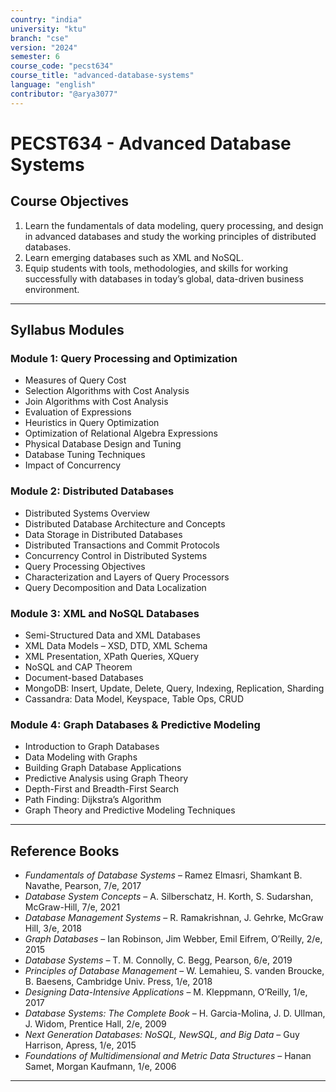 ```yaml
---
country: "india"
university: "ktu"
branch: "cse"
version: "2024"
semester: 6
course_code: "pecst634"
course_title: "advanced-database-systems"
language: "english"
contributor: "@arya3077"
---
```


# PECST634 - Advanced Database Systems

## Course Objectives

1. Learn the fundamentals of data modeling, query processing, and design in advanced databases and study the working principles of distributed databases.  
2. Learn emerging databases such as XML and NoSQL.  
3. Equip students with tools, methodologies, and skills for working successfully with databases in today’s global, data-driven business environment.

---

## Syllabus Modules

### Module 1: Query Processing and Optimization

- Measures of Query Cost  
- Selection Algorithms with Cost Analysis  
- Join Algorithms with Cost Analysis  
- Evaluation of Expressions  
- Heuristics in Query Optimization  
- Optimization of Relational Algebra Expressions  
- Physical Database Design and Tuning  
- Database Tuning Techniques  
- Impact of Concurrency

### Module 2: Distributed Databases

- Distributed Systems Overview  
- Distributed Database Architecture and Concepts  
- Data Storage in Distributed Databases  
- Distributed Transactions and Commit Protocols  
- Concurrency Control in Distributed Systems  
- Query Processing Objectives  
- Characterization and Layers of Query Processors  
- Query Decomposition and Data Localization

### Module 3: XML and NoSQL Databases

- Semi-Structured Data and XML Databases  
- XML Data Models – XSD, DTD, XML Schema  
- XML Presentation, XPath Queries, XQuery  
- NoSQL and CAP Theorem  
- Document-based Databases  
- MongoDB: Insert, Update, Delete, Query, Indexing, Replication, Sharding  
- Cassandra: Data Model, Keyspace, Table Ops, CRUD

### Module 4: Graph Databases & Predictive Modeling

- Introduction to Graph Databases  
- Data Modeling with Graphs  
- Building Graph Database Applications  
- Predictive Analysis using Graph Theory  
- Depth-First and Breadth-First Search  
- Path Finding: Dijkstra’s Algorithm  
- Graph Theory and Predictive Modeling Techniques

---

## Reference Books

- *Fundamentals of Database Systems* – Ramez Elmasri, Shamkant B. Navathe, Pearson, 7/e, 2017  
- *Database System Concepts* – A. Silberschatz, H. Korth, S. Sudarshan, McGraw-Hill, 7/e, 2021  
- *Database Management Systems* – R. Ramakrishnan, J. Gehrke, McGraw Hill, 3/e, 2018  
- *Graph Databases* – Ian Robinson, Jim Webber, Emil Eifrem, O’Reilly, 2/e, 2015  
- *Database Systems* – T. M. Connolly, C. Begg, Pearson, 6/e, 2019
- *Principles of Database Management* – W. Lemahieu, S. vanden Broucke, B. Baesens, Cambridge Univ. Press, 1/e, 2018  
- *Designing Data-Intensive Applications* – M. Kleppmann, O’Reilly, 1/e, 2017  
- *Database Systems: The Complete Book* – H. Garcia-Molina, J. D. Ullman, J. Widom, Prentice Hall, 2/e, 2009  
- *Next Generation Databases: NoSQL, NewSQL, and Big Data* – Guy Harrison, Apress, 1/e, 2015  
- *Foundations of Multidimensional and Metric Data Structures* – Hanan Samet, Morgan Kaufmann, 1/e, 2006

---
